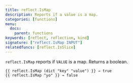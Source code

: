```yaml
---
title: reflect.IsMap
description: Reports if a value is a map.
categories: [functions]
menu:
  docs:
    parent: functions
keywords: [reflect, reflection, kind]
signature: ["reflect.IsMap INPUT"]
relatedfuncs: [reflect.IsSlice]
---
```


`reflect.IsMap` reports if `VALUE` is a map.  Returns a boolean.

```go-html-template
{{ reflect.IsMap (dict "key" "value") }} → true
{{ reflect.IsMap "yo" }} → false
```
